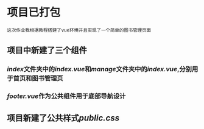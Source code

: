 # 项目已打包

```
这次作业我根据教程搭建了vue环境并且实现了一个简单的图书管理页面
```

## 项目中新建了三个组件

### *index*文件夹中的*index.vue*和*manage*文件夹中的*index.vue*,分别用于首页和图书管理页

### *footer.vue*作为公共组件用于底部导航设计

## 项目新建了公共样式*public.css*